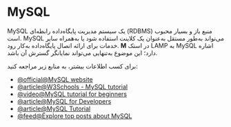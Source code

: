 # MySQL

MySQL یک سیستم مدیریت پایگاه‌داده رابطه‌ای (RDBMS) منبع باز و بسیار محبوب است. MySQL می‌تواند به‌طور مستقل به‌عنوان یک کلاینت استفاده شود یا به‌همراه سایر خدمات برای ارائه اتصال پایگاه‌داده به‌کار رود. **M** در استک LAMP به MySQL اشاره دارد؛ این موضوع به‌تنهایی می‌تواند نمایانگر گسترش آن باشد.

برای کسب اطلاعات بیشتر، به منابع زیر مراجعه کنید:

- [@official@MySQL website](https://www.mysql.com/)
- [@article@W3Schools - MySQL tutorial ](https://www.w3schools.com/mySQl/default.asp)
- [@video@MySQL tutorial for beginners](https://www.youtube.com/watch?v=7S_tz1z_5bA)
- [@article@MySQL for Developers](https://planetscale.com/courses/mysql-for-developers/introduction/course-introduction)
- [@article@MySQL Tutorial](https://www.mysqltutorial.org/)
- [@feed@Explore top posts about MySQL](https://app.daily.dev/tags/mysql?ref=roadmapsh)
